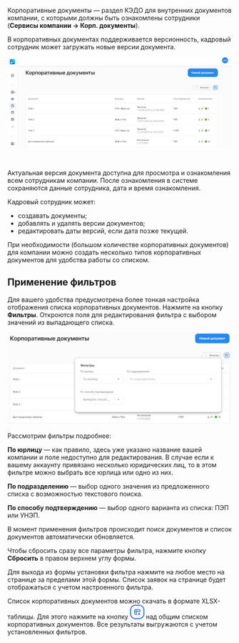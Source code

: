 Корпоративные документы — раздел КЭДО для внутренних документов компании, с которыми должны быть ознакомлены сотрудники (**Сервисы компании → Корп. документы**).

В корпоративных документах поддерживается версионность, кадровый сотрудник может загружать новые версии документа.

![](./assets/4.png)

<br>

Актуальная версия документа доступна для просмотра и ознакомления всем сотрудникам компании. После ознакомления в системе сохраняются данные сотрудника, дата и время ознакомления.

Кадровый сотрудник может:

- создавать документы;
- добавлять и удалять версии документов;
- редактировать даты версий, если дата позже текущей.

При необходимости (большом количестве корпоративных документов) для компании можно создать несколько типов корпоративных документов для удобства работы со списком.

## Применение фильтров
Для вашего удобства предусмотрена более тонкая настройка отображения списка корпоративных документов. Нажмите на кнопку **Фильтры**. Откроются поля для редактирования фильтра с выбором значений из выпадающего списка.

![](./assets/5.png)

Рассмотрим фильтры подробнее:

**По юрлицу** — как правило, здесь уже указано название вашей компании и поле недоступно для редактирования. В случае если к вашему аккаунту привязано несколько юридических лиц, то в этом фильтре можно выбрать все юрлица или одно из них.

**По подразделению** — выбор одного значения из предложенного списка с возможностью текстового поиска.

**По способу подтверждению** — выбор одного варианта из списка: ПЭП или УНЭП.

В момент применения фильтров происходит поиск документов и список документов автоматически обновляется.

Чтобы сбросить сразу все параметры фильтра, нажмите кнопку **Сбросить** в правом верхнем углу формы.

Для выхода из формы установки фильтра нажмите на любое место на странице за пределами этой формы. Список заявок на странице будет отображаться с учетом настроенного фильтра.

Список корпоративных документов можно скачать в формате XLSX-таблицы. Для этого нажмите на кнопку ![ref2](./assets/3.png "inline") над общим списком корпоративных документов. Все результаты выгружаются с учетом установленных фильтров.